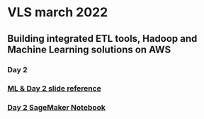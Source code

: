 # VLS march 2022

## Building integrated ETL tools, Hadoop and Machine Learning solutions on AWS

### Day 2

### [ML & Day 2 slide reference](https://github.com/sobeyd/VLS_march_2022/blob/main/Day2/Day2.pptx?raw=true)

### [Day 2 SageMaker Notebook](https://awsbigdatavls.co.za/downloads/VLSSagemakerNotebook.ipynb)
